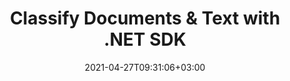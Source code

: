 ---
############################# Static ############################
layout: "product"
date: 2021-04-27T09:31:06+03:00
draft: false

product: "Classification"
product_tag: "classification"
platform: ".NET"
platform_tag: "net"

############################# Head ############################
head_title: ".NET Documents & Text Classification Cloud SDK for PDF Word Text"
head_description: "Document and raw text classification with c# .NET APIs. Categorization with IAB-2 and Documents taxonomies and consumer sentiment analysis with a taxonomy Sentiment."

############################# Header ############################
title: "Classify Documents & Text with .NET SDK"
description: "‎‎.NET Cloud SDK to communicate with classification REST API for automated classification of text and documents according to IAB-2, Documents, or Sentiment taxonomy.‎‎"
button:
    enable: true

############################# SubMenu ############################
submenu:
    enable: true
    
    left:
        img_alt: "GroupDocs.Classification for Cloud"
        image: "https://www.groupdocs.cloud/templates/groupdocscloud/images/sdk/272x272/groupdocs_classification-for-net.webp"
        product: "GroupDocs.Classification"
        platform: ".NET"

    middle:
        button:
            # button loop
            - link: "#overview"
              text: "Overview"

            # button loop
            - link: "#features"
              text: "Features"


            # button loop
            - link: "https://docs.groupdocs.cloud/classification/release-notes/"
              text: "Release Notes"

            # button loop
            - link: "https://purchase.groupdocs.cloud/pricing"
              text: "Pricing"

    right:
        link_download: "https://groupdocscloud.github.io/"
        link_learn: "https://docs.groupdocs.cloud/classification/"
        link_buy: "https://purchase.groupdocs.cloud/buy"

############################# Overview ############################
overview:
    enable: true
    content: |
      GroupDocs.Classification Cloud SDK for .NET enables you to classify your raw text as well as documents ‎into predefined categories. Classification Cloud SDK supports multiple taxonomy types, such as IAB-2, Documents & Sentiment taxonomy. Classification information can be viewed regarding classes as well ‎as their respective probabilities.‎
    tabs:
      enable: true
      
      ## TAB ONE ##
      tab_one:
        description: |
          An overview of the main features supported by GroupDocs.Classification Cloud SDK for .NET.
      
        right:
          enable: true
          icon: "fas fa-object-group"
          title: "Overview"
          content: |
            * Classify Raw Data
            * Classify Document
      
      ## TAB TWO ##
      tab_two:
        description: |
          GroupDocs.Classification Cloud SDK for .NET supports a number of document formats.

        left:
          enable: true
          table:
            # table loop
            - title: "Microsoft Office"
              content: |
                * **Word**: DOC, DOCX, DOCM, DOT, DOTX, DOTM, RTF‎
                
        right:
          enable: true
          table:
            # table loop
            - title: "Other Formats"
              content: |
                * **OpenDocument**: ODT, OTT
                * **Fixed Layout**:  PDF
                * **Text**: TXT
                

        


      ## TAB THREE ##
      tab_three:
        description: |
          GroupDocs.Classification Cloud SDK for .NET - some of the supported languages and platforms.
      
        left:
          enable: true
          table:
            # table loop
            - icon: "fab fa-windows"
              title: "Operating Systems"
              content: |
                * Microsoft Windows Desktop
                * Microsoft Windows Server
                * Linux
                * MacOS

            # table loop
            - icon: "fas fa-code"
              title: "Supported Frameworks"
              content: |
                * Java 7 (1.7) and above

        right:
          enable: true
          table:
            # table loop
            - icon: "fas fa-cogs"
              title: "Development Environments"
              content: |
                * NetBeans
                * IntelliJ IDEA
                * Eclipse
            # table loop
            - icon: "fas fa-tools"
              title: "Build Automation Tool"
              content: |
                * Maven

############################# Features ############################
features:
    enable: true
    title: "Advanced Document Classification REST API Features"

    feature:
      # feature loop
      - icon: "fas fa-filter"
        content: "Classify raw text based on IAB-2, Documents, and Sentiment taxonomies"

      # feature loop
      - icon: "fas fa-check-square"
        content: "Perform classification of the documents as per IAB-2, Documents, or Sentiment taxonomies"

      # feature loop
      - icon: "fas fa-eye"
        content: "View classification information regarding classes and their respective probabilities"
      
      # feature loop
      - icon: "fas fa-bolt"
        content: "Speed up the development process"

      # feature loop
      - icon: "fas fa-folder"
        content: "100% tested and out of the box running"

      # feature loop
      - icon: "fas fa-thumbs-up"
        content: "Convenient to use API"

      # feature loop
      - icon: "fas fa-smile"
        content: "Easy integration with REST API"

      # feature loop
      - icon: "fas fa-lock"
        content: "APIs are secured and require authentication"

      # feature loop
      - icon: "fas fa-list-alt"
        content: "API explorer based on swagger collection"
      # feature loop
      - icon: "fas fa-lock"
        content: "APIs are secured and require authentication"
      # feature loop
      - icon: "fas fa-list"
        content: "API explorer based on swagger collection"
    
    more_feature:
      # more_feature_loop
      - title: "Supported Types of Taxonomy"
        content: "GroupDocs.Classification Cloud SDK for .NET performs classification based on four types of Taxonomies. The raw text or document classification is done as per IAB-2, Document, Sentiment, or Sentiment3 taxonomies. Following example shows how to classify raw text based on IAB-2 taxonomy using SDK:‎‎"

      # more_feature_loop
      - title: "Get document page as responsive HTML - .NET"
        content: |
          
          
          ```cs
          var request = new ClassifyRequest(new BaseRequest()
            {
              Description = "Try Text classification"
            },
            "3");
          // Get classification results
          var response = apiInstance.Classify(request);
          Debug.Print(response.ToString());
          ```
      
      

############################# Support ############################
support:
    enable: true

############################# Solutions ############################
solutions:
    enable: true
    title: "GroupDocs.Viewer Cloud also offers individual document rendering SDKs for other popular languages as listed below:"

    solution:
        # solution loop
        - img_alt: "GroupDocs.Viewer Cloud SDK for cURL"
          image: "https://www.groupdocs.cloud/templates/groupdocscloud/images/sdk/272x272/groupdocs_translation-for-curl.webp"
          product: "GroupDocs.Viewer"
          platform: "cURL"
          link: "/classification/curl/"

        # solution loop
        - img_alt: "GroupDocs.Viewer Cloud SDK for .NET"
          image: "https://www.groupdocs.cloud/templates/groupdocscloud/images/sdk/272x272/groupdocs_translation-for-net.webp"
          product: "GroupDocs.Viewer"
          platform: ".NET"
          link: "/classification/net/"

      

     

        

############################# Back to top ###############################
back_to_top:
  enable: true
---
